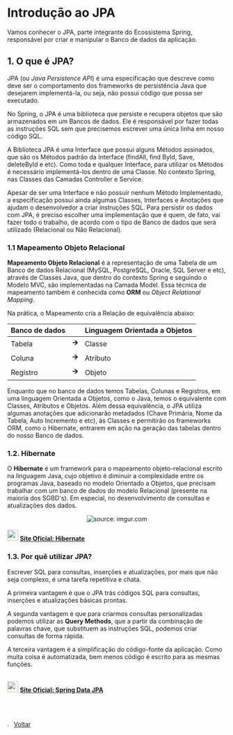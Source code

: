 ﻿<h1>Introdução ao JPA</h1>

Vamos conhecer o JPA, parte integrante do Ecossistema Spring, responsável por criar e manipular o Banco de dados da aplicação.

<h2>1. O que é JPA?</h2>

JPA (ou *Java Persistence API*) é uma especificação que descreve como deve ser o comportamento dos frameworks de  persistência Java que desejarem implementá-la, ou seja, não possui código que possa ser executado.

No Spring, o JPA é uma biblioteca que persiste e recupera objetos que são armazenados em um Bancos de dados. Ele é responsável por fazer todas as instruções SQL sem que precisemos escrever uma única linha em nosso código SQL.

A Biblioteca JPA é uma Interface que possui alguns Métodos assinados, que são os Métodos padrão da Interface (findAll, find ById, Save, deleteById e etc). Como toda e qualquer Interface, para utilizar os Métodos é necessário implementá-los dentro de uma Classe. No contexto Spring, nas Classes das Camadas Controller e Service.

Apesar de ser uma Interface e não possuir nenhum Método Implementado, a especificação possui ainda algumas Classes, Interfaces e Anotações que ajudam o desenvolvedor a criar instruções SQL. Para persistir os dados com JPA, é preciso escolher uma implementação que é quem, de fato, vai fazer todo o trabalho, de acordo com o tipo de Banco de dados que será utilizado (Relacional ou Não Relacional).

<h3>1.1 Mapeamento Objeto Relacional</h3>

**Mapeamento Objeto Relacional** é a representação de uma Tabela de um Banco de dados Relacional (MySQL, PostgreSQL, Oracle, SQL Server e etc), através de Classes Java, que dentro do contexto Spring e seguindo o Modelo MVC, são implementadas na Camada Model. Essa técnica de mapeamento também é conhecida como **ORM** ou *Object Relational Mapping*.

Na prática, o Mapeamento cria a Relação de equivalência abaixo:

| Banco de dados |       | Linguagem Orientada a Objetos |
| -------------- | ----- | ----------------------------- |
| Tabela         | **🡪** | Classe                        |
| Coluna         | **🡪** | Atributo                      |
| Registro       | **🡪** | Objeto                        |

Enquanto que no banco de dados temos Tabelas, Colunas e Registros, em uma linguagem Orientada a Objetos, como o Java, temos o equivalente com Classes, Atributos e Objetos. Além dessa equivalência, o JPA utiliza algumas anotações que adicionarão metadados (Chave Primária, Nome da Tabela, Auto Incremento e etc), às Classes e permitirão os frameworks ORM, como o Hibernate,  entrarem em ação na geração das tabelas dentro do nosso Banco de dados.

<h3>1.2. Hibernate</h3>

O **Hibernate** é um framework para o mapeamento objeto-relacional escrito na linguagem Java, cujo objetivo é diminuir a complexidade entre os programas Java, baseado no modelo Orientado a Objetos, que precisam trabalhar com um banco de dados do modelo Relacional (presente na maioria dos SGBD's). Em especial, no desenvolvimento de consultas e atualizações dos dados.

<div align="center"><img src="https://i.imgur.com/vjUCHDS.png" title="source: imgur.com" /></div>

<br />

<div align="left"><img src="https://i.imgur.com/B0Bni5D.png" title="source: imgur.com" width="25px"/> <a href="https://hibernate.org/" target="_blank"><b>Site Oficial: Hibernate</b></a>

<br />

<h3>1.3. Por quê utilizar JPA?</h3>

Escrever SQL para consultas, inserções e atualizações, por mais que não seja complexo, é uma tarefa repetitiva e chata.

A primeira vantagem é que o JPA trás códigos SQL para consultas, inserções e atualizações básicas prontas. 

A segunda vantagem é que para criarmos consultas personalizadas podemos utilizar as **Query Methods**, que a partir da combinação de palavras chave, que substituem as instruções SQL, podemos criar consultas de forma rápida.

A terceira vantagem é a simplificação do  código-fonte da aplicação. Como muita coisa é automatizada, bem menos  código é escrito para as mesmas funções.

<br />

<div align="left"><img src="https://i.imgur.com/LaN4lbK.png" title="source: imgur.com" width="25px"/> <a href="https://spring.io/projects/spring-data-jpa" target="_blank"><b>Site Oficial: Spring Data JPA</b></a>

<br /><br />
	
<div align="left"><a href="README.md"><img src="https://i.imgur.com/XMgF3gl.png" title="source: imgur.com" width="3%"/>Voltar</a></div>
